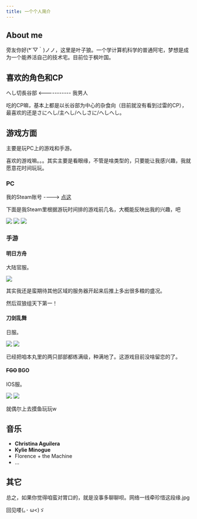 ```yaml
---
title: 一个个人简介
---
```

## About me

旁友你好(*´▽｀)ノノ，这里是叶子狼。一个学计算机科学的普通阿宅，梦想是成为一个能养活自己的技术宅。目前位于枫叶国。

## 喜欢的角色和CP

へし切長谷部 <----------- 我男人

吃的CP嘛，基本上都是以长谷部为中心的杂食向（目前就没有看到过雷的CP），最喜欢的还是さにへし/主へし/へしさに/へしへし。

## 游戏方面

主要是玩PC上的游戏和手游。

喜欢的游戏嘛。。。其实主要是看眼缘，不管是啥类型的，只要能让我感兴趣，我就愿意花时间玩玩。

### PC

我的Steam账号 ----> <a href="https://steamcommunity.com/id/thesoulwolf/">点这</a>

下面是我Steam里根据游玩时间排的游戏前几名，大概能反映出我的兴趣，吧

<img src="/assets/images/post_images/steam-game-list1.png">

<img src="/assets/images/post_images/steam-game-list2.png "> 

<img src="/assets/images/post_images/steam-game-list3.png">


### 手游

#### 明日方舟

大陆官服。

<img src="/assets/images/post_images/arknights.png">

其实我还是蛮期待其他区域的服务器开起来后推上多出很多粮的盛况。

然后双狼组天下第一！

#### 刀剑乱舞

日服。

<img src="/assets/images/post_images/tkrb.png">

<img src="/assets/images/post_images/tkrb-hsb.png">

已经把咱本丸里的两只部部都练满级，种满地了。这游戏目前没啥留恋的了。

#### ~~FGO~~ BGO

IOS服。

<img src="/assets/images/post_images/fgo1.png">

<img src="/assets/images/post_images/fgo2.png">

就偶尔上去摸鱼玩玩w

## 音乐

* **Christina Aguilera**
* **Kylie Minogue**
* Florence + the Machine
* ...

## 其它

总之，如果你觉得咱蛮对胃口的，就是没事多聊聊呗。网络一线牵珍惜这段缘.jpg

回见喽(｡･ ω<)ゞ